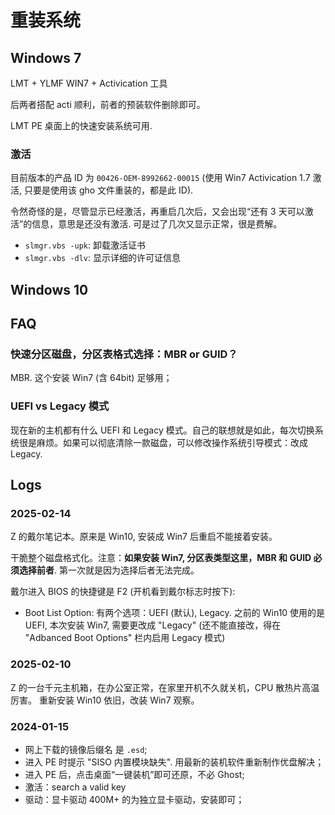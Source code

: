 # 重装系统

Windows 7
--------------------------------------------------------------------------

LMT + YLMF WIN7 + Activication 工具

后两者搭配 acti 顺利，前者的预装软件删除即可。

LMT PE 桌面上的快速安装系统可用.

### 激活
目前版本的产品 ID 为 `00426-OEM-8992662-00015` (使用 Win7 Activication 1.7 激活, 只要是使用该 gho 文件重装的，都是此 ID).

令然奇怪的是，尽管显示已经激活，再重启几次后，又会出现“还有 3 天可以激活”的信息，意思是还没有激活. 
可是过了几次又显示正常，很是费解。

- `slmgr.vbs -upk`: 卸载激活证书
- `slmgr.vbs -dlv`: 显示详细的许可证信息

Windows 10
--------------------------------------------------------------------------

FAQ
-------------------------------------

### 快速分区磁盘，分区表格式选择：MBR or GUID？
   
MBR. 这个安装 Win7 (含 64bit) 足够用；

### UEFI vs Legacy 模式
现在新的主机都有什么 UEFI 和 Legacy 模式。自己的联想就是如此，每次切换系统很是麻烦。如果可以彻底清除一款磁盘，可以修改操作系统引导模式：改成 Legacy.

Logs
--------------------------------------------------------------------------

### 2025-02-14
Z 的戴尔笔记本。原来是 Win10, 安装成 Win7 后重启不能接着安装。

干脆整个磁盘格式化。注意：**如果安装 Win7, 分区表类型这里，MBR 和 GUID 必须选择前者**. 第一次就是因为选择后者无法完成。

戴尔进入 BIOS 的快捷键是 F2 (开机看到戴尔标志时按下):

- Boot List Option: 有两个选项：UEFI (默认), Legacy. 之前的 Win10 使用的是 UEFI, 本次安装 Win7, 需要更改成 "Legacy" (还不能直接改，得在 "Adbanced Boot Options" 栏内启用 Legacy 模式)

### 2025-02-10
Z 的一台千元主机箱，在办公室正常，在家里开机不久就关机，CPU 散热片高温厉害。
重新安装 Win10 依旧，改装 Win7 观察。

### 2024-01-15

- 网上下载的镜像后缀名 是 `.esd`;
- 进入 PE 时提示 "SISO 内置模块缺失". 用最新的装机软件重新制作优盘解决；
- 进入 PE 后，点击桌面“一键装机”即可还原，不必 Ghost;
- 激活：search a valid key
- 驱动：显卡驱动 400M+ 的为独立显卡驱动，安装即可；
